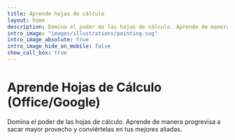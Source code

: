 ```yaml
---
title: Aprende hojas de cálculo
layout: home
description: Domina el poder de las hojas de cálculo. Aprende de manera progrevisa a sacar mayor provecho y conviértelas en tus mejores aliadas.
intro_image: "images/illustrations/pointing.svg"
intro_image_absolute: true
intro_image_hide_on_mobile: false
show_call_box: true
---
```


# Aprende Hojas de Cálculo (Office/Google)

Domina el poder de las hojas de cálculo. Aprende de manera progrevisa a sacar mayor provecho y conviértelas en tus mejores aliadas.
